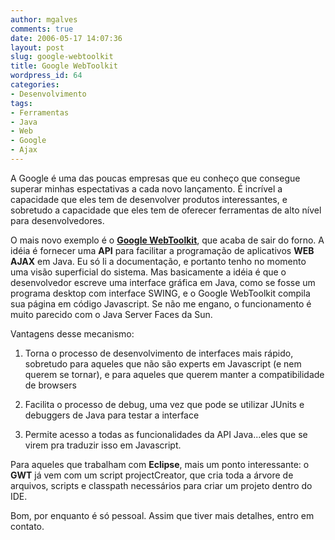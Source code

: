```yaml
---
author: mgalves
comments: true
date: 2006-05-17 14:07:36
layout: post
slug: google-webtoolkit
title: Google WebToolkit
wordpress_id: 64
categories:
- Desenvolvimento
tags:
- Ferramentas
- Java
- Web
- Google
- Ajax
---
```


A Google é uma das poucas empresas que eu conheço que consegue superar minhas espectativas a cada novo lançamento. É incrível a capacidade que eles tem de desenvolver produtos interessantes, e sobretudo a capacidade que eles tem de oferecer ferramentas de alto nível para desenvolvedores.

O mais novo exemplo é o [**Google WebToolkit**](http://code.google.com/webtoolkit/), que acaba de sair do forno. A idéia é fornecer uma **API** para facilitar a programação de aplicativos **WEB AJAX** em Java. Eu só li a documentação, e portanto tenho no momento uma visão superficial do sistema. Mas basicamente a idéia é que o desenvolvedor escreve uma interface gráfica em Java, como se fosse um programa desktop com interface SWING, e o Google WebToolkit compila sua página em código Javascript. Se não me engano, o funcionamento é muito parecido com o Java Server Faces da Sun.

Vantagens desse mecanismo:



	
  1. Torna o processo de desenvolvimento de interfaces mais rápido, sobretudo para aqueles que não são experts em Javascript (e nem querem se tornar), e para aqueles que querem manter a compatibilidade de browsers

	
  2. Facilita o processo de debug, uma vez que pode se utilizar JUnits e  debuggers de Java para testar a interface

	
  3. Permite acesso a todas as funcionalidades da API Java...eles que se virem pra traduzir isso em  Javascript.


Para aqueles que trabalham com **Eclipse**, mais um ponto interessante: o  **GWT** já vem com um  script projectCreator, que cria toda a árvore de arquivos, scripts e classpath necessários para criar um projeto dentro do IDE.

Bom, por enquanto é só pessoal. Assim que tiver mais detalhes, entro em contato.
